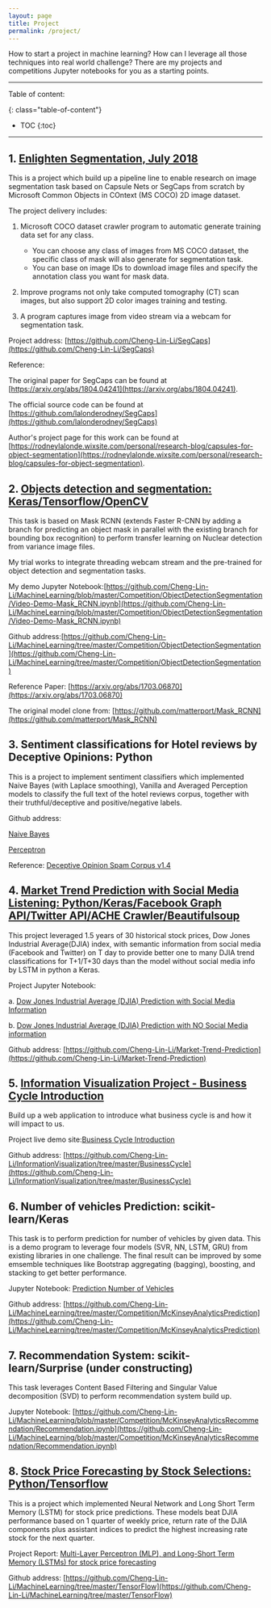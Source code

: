 ```yaml
---
layout: page
title: Project
permalink: /project/
---
```


How to start a project in machine learning? How can I leverage all those techniques into real world challenge? There are my projects and competitions Jupyter notebooks for you as a starting points.

<!-- more -->

---
Table of content:

{: class="table-of-content"}
* TOC
{:toc}

---


##  1. [Enlighten Segmentation, July 2018](https://github.com/Cheng-Lin-Li/SegCaps)
      
This is a project which build up a pipeline line to enable research on image segmentation task based on Capsule Nets or SegCaps from scratch by Microsoft Common Objects in COntext (MS COCO) 2D image dataset.

The project delivery includes:

1. Microsoft COCO dataset crawler program to automatic generate training data set for any class.
      - You can choose any class of images from MS COCO dataset, the specific class of mask will also generate for segmentation task.
      - You can base on image IDs to download image files and specify the annotation class you want for mask data.
      
2. Improve programs not only take computed tomography (CT) scan images, but also support 2D color images training and testing.

3. A program captures image from video stream via a webcam for segmentation task.

Project address: [https://github.com/Cheng-Lin-Li/SegCaps](https://github.com/Cheng-Lin-Li/SegCaps)

Reference:

The original paper for SegCaps can be found at [https://arxiv.org/abs/1804.04241](https://arxiv.org/abs/1804.04241). 
      
The official source code can be found at [https://github.com/lalonderodney/SegCaps](https://github.com/lalonderodney/SegCaps) 
      
Author's project page for this work can be found at [https://rodneylalonde.wixsite.com/personal/research-blog/capsules-for-object-segmentation](https://rodneylalonde.wixsite.com/personal/research-blog/capsules-for-object-segmentation).  
  
##  2. [Objects detection and segmentation: Keras/Tensorflow/OpenCV](https://github.com/Cheng-Lin-Li/MachineLearning/blob/master/Competition/ObjectDetectionSegmentation/Video-Demo-Mask_RCNN.ipynb)

This task is based on Mask RCNN (extends Faster R-CNN by adding a branch for predicting an object mask in parallel with the existing branch for bounding box recognition) to perform transfer learning on Nuclear detection from variance image files.

My trial works to integrate threading webcam stream and the pre-trained for object detection and segmentation tasks.

My demo Jupyter Notebook:[https://github.com/Cheng-Lin-Li/MachineLearning/blob/master/Competition/ObjectDetectionSegmentation/Video-Demo-Mask_RCNN.ipynb](https://github.com/Cheng-Lin-Li/MachineLearning/blob/master/Competition/ObjectDetectionSegmentation/Video-Demo-Mask_RCNN.ipynb)

Github address:[https://github.com/Cheng-Lin-Li/MachineLearning/tree/master/Competition/ObjectDetectionSegmentation](https://github.com/Cheng-Lin-Li/MachineLearning/tree/master/Competition/ObjectDetectionSegmentation)

Reference Paper: [https://arxiv.org/abs/1703.06870](https://arxiv.org/abs/1703.06870)

The original model clone from: [https://github.com/matterport/Mask_RCNN](https://github.com/matterport/Mask_RCNN)
  
  
##  3. Sentiment classifications for Hotel reviews by Deceptive Opinions: Python
    
This is a project to implement sentiment classifiers which implemented Naive Bayes (with Laplace smoothing), Vanilla and Averaged Perception models to classify the full text of the hotel reviews corpus, together with their truthful/deceptive and positive/negative labels.

Github address: 

[Naive Bayes](https://github.com/Cheng-Lin-Li/Natural-Language-Processing/tree/master/NaiveBayes)

[Perceptron](https://github.com/Cheng-Lin-Li/Natural-Language-Processing/tree/master/Perceptron)

Reference:
[Deceptive Opinion Spam Corpus v1.4](http://myleott.com/op_spam/)

##  4. [Market Trend Prediction with Social Media Listening: Python/Keras/Facebook Graph API/Twitter API/ACHE Crawler/Beautifulsoup](https://github.com/Cheng-Lin-Li/Market-Trend-Prediction/blob/master/source/Dow%20Jones%20Industrial%20Average%20Prediction%20with%20Media%20Channel%20Info-with%20Social%20Info.ipynb)
      
This project leveraged 1.5 years of 30 historical stock prices, Dow Jones Industrial Average(DJIA) index, with semantic information from social media (Facebook and Twitter) on T day to provide better one to many DJIA trend classifications for T+1/T+30 days than the model without social media info by LSTM in python a Keras.

Project Jupyter Notebook: 
      
a. [Dow Jones Industrial Average (DJIA) Prediction with Social Media Information](https://github.com/Cheng-Lin-Li/Market-Trend-Prediction/blob/master/source/Dow%20Jones%20Industrial%20Average%20Prediction%20with%20Media%20Channel%20Info-with%20Social%20Info.ipynb)

b. [Dow Jones Industrial Average (DJIA) Prediction
 with NO Social Media information](https://github.com/Cheng-Lin-Li/Market-Trend-Prediction/blob/master/source/Dow%20Jones%20Industrial%20Average%20Prediction%20without%20Social%20media%20data.ipynb)

Github address: [https://github.com/Cheng-Lin-Li/Market-Trend-Prediction](https://github.com/Cheng-Lin-Li/Market-Trend-Prediction)

##  5. [Information Visualization Project - Business Cycle Introduction](https://cheng-lin-li.github.io/assets/InformationVisualization/BusinessCycle/dist/index.html)
      
Build up a web application to introduce what business cycle is and how it will impact to us.

Project live demo site:[Business Cycle Introduction](https://cheng-lin-li.github.io/assets/InformationVisualization/BusinessCycle/dist/index.html)

Github address: [https://github.com/Cheng-Lin-Li/InformationVisualization/tree/master/BusinessCycle](https://github.com/Cheng-Lin-Li/InformationVisualization/tree/master/BusinessCycle)

##  6. Number of vehicles Prediction: scikit-learn/Keras

This task is to perform prediction for number of vehicles by given data. This is a demo program to leverage four models (SVR, NN, LSTM, GRU) from existing libraries in one challenge. The final result can be improved by some emsemble techniques like Bootstrap aggregating (bagging), boosting, and stacking to get better performance.
      
Jupyter Notebook: [Prediction Number of Vehicles](https://github.com/Cheng-Lin-Li/MachineLearning/blob/master/Competition/McKinseyAnalyticsPrediction/NumberOfVehiclesPrediction.ipynb)

Github address: [https://github.com/Cheng-Lin-Li/MachineLearning/tree/master/Competition/McKinseyAnalyticsPrediction](https://github.com/Cheng-Lin-Li/MachineLearning/tree/master/Competition/McKinseyAnalyticsPrediction)

##  7. Recommendation System: scikit-learn/Surprise (under constructing)
  
This task leverages Content Based Filtering and Singular Value decomposition (SVD) to perform recommendation system build up.

Jupyter Notebook: [https://github.com/Cheng-Lin-Li/MachineLearning/blob/master/Competition/McKinseyAnalyticsRecommendation/Recommendation.ipynb](https://github.com/Cheng-Lin-Li/MachineLearning/blob/master/Competition/McKinseyAnalyticsRecommendation/Recommendation.ipynb)

##  8. [Stock Price Forecasting by Stock Selections: Python/Tensorflow]((https://github.com/Cheng-Lin-Li/MachineLearning/tree/master/TensorFlow))
    
This is a project which implemented Neural Network and Long Short Term Memory (LSTM) for stock price predictions. These models beat DJIA performance based on 1 quarter of weekly price, return rate of the DJIA components plus assistant indices to predict the highest increasing rate stock for the next quarter.

Project Report: [Multi-Layer Perceptron (MLP), and Long-Short Term Memory (LSTMs) for stock price forecasting](https://github.com/Cheng-Lin-Li/MachineLearning/blob/master/TensorFlow/ProjectReport.pdf)

Github address: [https://github.com/Cheng-Lin-Li/MachineLearning/tree/master/TensorFlow](https://github.com/Cheng-Lin-Li/MachineLearning/tree/master/TensorFlow)
